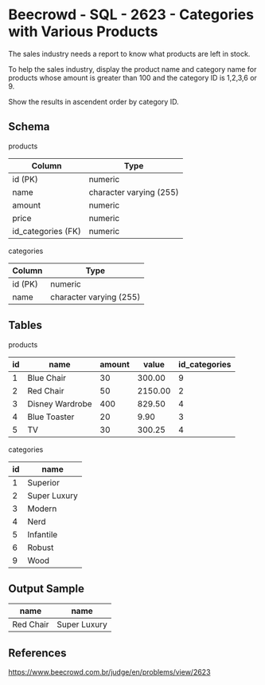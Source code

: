 # Beecrowd - SQL - 2623 - Categories with Various Products

The sales industry needs a report to know what products are left in stock.

To help the sales industry, display the product name and category name 
for products whose amount is greater than 100 and the category ID is 1,2,3,6 or 9. 

Show the results in ascendent order by category ID.

## Schema

products

| Column             | Type                    |
|--------------------|-------------------------|
| id (PK)            | numeric                 |
| name               | character varying (255) |
| amount             | numeric                 |
| price              | numeric                 |
| id_categories (FK) | numeric                 |

categories

| Column             | Type                    |
|--------------------|-------------------------|
| id (PK)            | numeric                 |
| name               | character varying (255) |


## Tables

products

| id  | name            | amount | value   | id_categories |
|-----|-----------------|--------|---------|---------------|
| 1   | Blue Chair      | 30     | 300.00  | 9             |
| 2   | Red Chair       | 50     | 2150.00 | 2             |
| 3   | Disney Wardrobe | 400    | 829.50  | 4             |
| 4   | Blue Toaster    | 20     | 9.90    | 3             |
| 5   | TV              | 30     | 300.25  | 4             |

categories

| id  | name         |
|-----|--------------|
| 1   | Superior     |
| 2   | Super Luxury |
| 3   | Modern       |
| 4   | Nerd         |
| 5   | Infantile    |
| 6   | Robust       |
| 9   | Wood         |


## Output Sample

| name      | name         |
|-----------|--------------|
| Red Chair | Super Luxury |


## References
https://www.beecrowd.com.br/judge/en/problems/view/2623